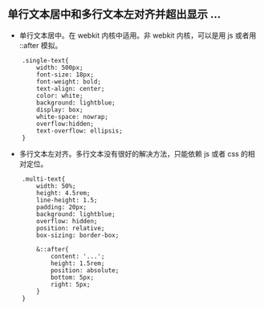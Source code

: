 ## 单行文本居中和多行文本左对齐并超出显示 ...

* 单行文本居中。在 webkit 内核中适用。非 webkit 内核，可以是用 js 或者用 ::after 模拟。
```
    .single-text{
        width: 500px;
        font-size: 18px;
        font-weight: bold;
        text-align: center;
        color: white;
        background: lightblue;
        display: box;
        white-space: nowrap;
        overflow:hidden;
        text-overflow: ellipsis;
    }
```

* 多行文本左对齐。多行文本没有很好的解决方法，只能依赖 js 或者 css 的相对定位。
  
```
    .multi-text{
        width: 50%;
        height: 4.5rem;
        line-height: 1.5;
        padding: 20px;
        background: lightblue;
        overflow: hidden;
        position: relative;
        box-sizing: border-box;
        
        &::after{
            content: '...';
            height: 1.5rem;
            position: absolute;
            bottom: 5px;
            right: 5px;
        }
    }
```